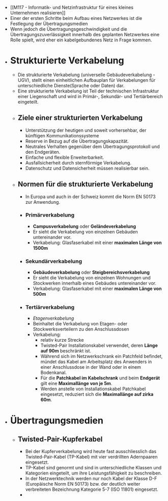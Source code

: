 - [[M117 - Informatik- und Netzinfrastruktur für eines kleines Unternehmen realisieren]]
- Einer der ersten Schritte beim Aufbau eines Netzwerkes ist die Festlegung der Übertragungsmedien
- Wenn jedoch die Übertragungsgeschwindigkeit und die Übertragungszuverlässigkeit innerhalb des geplanten Netzwerkes eine Rolle spielt, wird eher ein kabelgebundenes Netz in Frage kommen.
- # Strukturierte Verkabelung
	- Die strukturierte Verkabelung (universelle Gebäudeverkabelung - UGV), stellt einen einheitlichen Aufbauplan für Verkabelungen für unterschiedliche Dienste(Sprache oder Daten) dar.
	- Eine strukturierte Verkabelung ist Teil der technischen Infrastruktur einer Liegenschaft und wird in Primär-, Sekundär- und Tertiärbereich eingeteilt.
	- ## Ziele einer strukturierten Verkabelung
		- Unterstützung der heutigen und soweit vorhersehbar, der künftigen Kommunikationssysteme
		- Reserve in Bezug auf die Übertragungskapazität.
		- Neutrales Verhalten gegenüber dem Übertragungsprotokoll und den Endgeräten.
		- Einfache und flexible Erweiterbarkeit.
		- Ausfallsicherheit durch sternförmige Verkabelung.
		- Datenschutz und Datensicherheit müssen realisierbar sein.
	- ## Normen für die strukturierte Verkabelung
		- In Europa und auch in der Schweiz kommt die Norm EN 50173 zur Anwendung.
		- ### Primärverkabelung
			- **Campusverkabelung** oder **Geländeverkabelung**
			- Er sieht die Verkabelung von einzelnen Gebäuden untereinander vor.
			- Verkabelung: Glasfaserkabel mit einer **maximalen Länge von 1500m**
		- ###  Sekundärverkabelung
			- **Gebäudeverkabelung** oder **Steigbereichsverkabelung**
			- Er sieht die Verkabelung von einzelnen Wohnungen und Stockwerken innerhalb eines Gebäudes untereinander vor.
			- Verkabelung: Glasfaserkabel mit einer **maximalen Länge von 500m**
		- ### Tertiärverkabelung
			- _Etagenverkabelung_
			- Beinhaltet die Verkabelung von Etagen- oder Stockwerksverteilern zu den Anschlussdosen
			- Verkabelung:
				- relativ kurze Strecke
				- Twisted-Pair Installationskabel verwendet, deren **Länge auf 90m** beschränkt ist.
				- Während sich im Netzwerkschrank ein Patchfeld befindet, mündet das Kabel am Arbeitsplatz des Anwenders in einer Anschlussdose in der Wand oder in einem Bodenkanal.
				- Für die **Patchkabel im Kabelschrank** und beim **Endgerät** gilt eine **Maximallänge von je 5m**.
				- Werden anstelle von Installationskabel Patchkabel eingesetzt, reduziert sich die **Maximallänge auf zirka 60m**.
- # Übertragungsmedien
	- ## Twisted-Pair-Kupferkabel
		- Bei der Kupferverkabelung wird heute fast ausschliesslich das Twisted-Pair-Kabel (TP-Kabel) mit vier verdrillten Adernpaaren eingesetzt.
		- TP-Kabel sind genormt und sind in unterschiedliche Klassen und Kategorien eingeteilt, um ihre Leistungsfähigkeit zu beschreiben.
		- In der Netzwerktechnik werden nur noch Kabel der Klasse D-F (Europäische Norm EN 50173) bzw. der deutlich weiter verbreiteten Bezeichnung Kategorie 5-7 (ISO 11801) eingesetzt.
		-